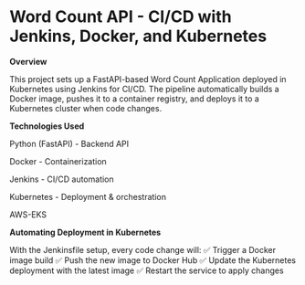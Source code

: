 # Word Count API - CI/CD with Jenkins, Docker, and Kubernetes



**Overview**

This project sets up a FastAPI-based Word Count Application deployed in Kubernetes using Jenkins for CI/CD. The pipeline automatically builds a Docker image, pushes it to a container registry, and deploys it to a Kubernetes cluster when code changes.

**Technologies Used**

Python (FastAPI) - Backend API

Docker - Containerization

Jenkins - CI/CD automation

Kubernetes - Deployment & orchestration

AWS-EKS

**Automating Deployment in Kubernetes**

With the Jenkinsfile setup, every code change will:
✅ Trigger a Docker image build
✅ Push the new image to Docker Hub
✅ Update the Kubernetes deployment with the latest image
✅ Restart the service to apply changes
